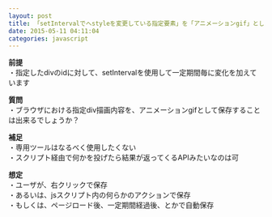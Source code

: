 ```yaml
---
layout: post
title: 「setIntervalでへstyleを変更している指定要素」を「アニメーションgif」として保存することは可能？
date: 2015-05-11 04:11:04
categories: javascript
---
```

<!-- {% raw %} -->
<p><strong>前提</strong><br>
・指定したdivのidに対して、setIntervalを使用して一定期間毎に変化を加えています</p>

<p><strong>質問</strong><br>
・ブラウザにおける指定div描画内容を、アニメーションgifとして保存することは出来るでしょうか？</p>

<p><strong>補足</strong><br>
・専用ツールはなるべく使用したくない<br>
・スクリプト経由で何かを投げたら結果が返ってくるAPIみたいなのは可</p>

<p><strong>想定</strong><br>
・ユーザが、右クリックで保存<br>
・あるいは、jsスクリプト内の何らかのアクションで保存<br>
・もしくは、ページロード後、一定期間経過後、とかで自動保存</p>
<!-- {% endraw %} -->

